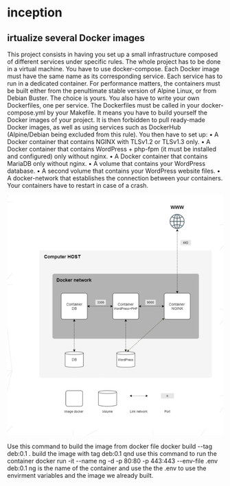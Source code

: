 # inception
## irtualize several Docker images
This project consists in having you set up a small infrastructure composed of different
services under specific rules. The whole project has to be done in a virtual machine. You
have to use docker-compose.
Each Docker image must have the same name as its corresponding service.
Each service has to run in a dedicated container.
For performance matters, the containers must be built either from the penultimate stable
version of Alpine Linux, or from Debian Buster. The choice is yours.
You also have to write your own Dockerfiles, one per service. The Dockerfiles must
be called in your docker-compose.yml by your Makefile.
It means you have to build yourself the Docker images of your project. It is then forbidden to pull ready-made Docker images, as well as using services such as DockerHub
(Alpine/Debian being excluded from this rule).
You then have to set up:
• A Docker container that contains NGINX with TLSv1.2 or TLSv1.3 only.
• A Docker container that contains WordPress + php-fpm (it must be installed and
configured) only without nginx.
• A Docker container that contains MariaDB only without nginx.
• A volume that contains your WordPress database.
• A second volume that contains your WordPress website files.
• A docker-network that establishes the connection between your containers.
Your containers have to restart in case of a crash.

<img src="https://github.com/ayoubkamli/inception/blob/main/Capture.PNG?raw=true" width="1028"/>

Use this command to build the image from docker file
docker build --tag deb:0.1 .
build the image with tag deb:0.1
qnd use this command to run the container
docker run -it --name ng -d -p 80:80 -p 443:443 --env-file .env deb:0.1
ng is the name of the container
and use the the .env to use the envirment variables and the image we already built.
